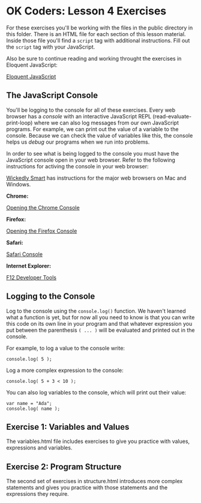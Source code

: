 OK Coders: Lesson 4 Exercises
=====

For these exercises you'll be working with the files in the public directory in this folder. There is an HTML file for each section of this lesson material. Inside those file you'll find a `script` tag with additional instructions. Fill out the `script` tag with your JavaScript.

Also be sure to continue reading and working throught the exercises in Eloquent JavaScript:

[Eloquent JavaScript](http://eloquentjavascript.net/)

## The JavaScript Console

You'll be logging to the console for all of these exercises. Every web browser has a *console* with an interactive JavaScript REPL (read-evaluate-print-loop) where we can also log messages from our own JavaScript programs. For example, we can print out the value of a variable to the console. Because we can check the value of variables like this, the console helps us *debug* our programs when we run into problems.

In order to see what is being logged to the console you must have the JavaScript console open in your web browser. Refer to the following instructions for activing the console in your web browser:

[Wickedly Smart](http://wickedlysmart.com/hfjsconsole/#sm) has instructions for the major web browsers on Mac and Windows.

**Chrome:**

[Opening the Chrome Console](https://developer.chrome.com/devtools/docs/console)

**Firefox:**

[Opening the Firefox Console](https://developer.mozilla.org/en-US/docs/Tools/Browser_Console)

**Safari:**

[Safari Console](http://wickedlysmart.com/hfjsconsole/#sm)

**Internet Explorer:**

[F12 Developer Tools](https://msdn.microsoft.com/library/ie/bg182326(v=vs.85))

## Logging to the Console

Log to the console using the `console.log()` function. We haven't learned what a function is yet, but for now all you need to know is that you can write this code on its own line in your program and that whatever expression you put between the parenthesis `( ... )` will be evaluated and printed out in the console.

For example, to log a value to the console write:

```
console.log( 5 );
```

Log a more complex expression to the console:

```
console.log( 5 + 3 < 10 );
```

You can also log variables to the console, which will print out their value:

```
var name = "Ada";
console.log( name );
```

## Exercise 1: Variables and Values

The variables.html file includes exercises to give you practice with values, expressions and variables.

## Exercise 2: Program Structure

The second set of exercises in structure.html introduces more complex statements and gives you practice with those statements and the expressions they require.
